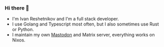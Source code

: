 ### Hi there 👋

- I'm Ivan Reshetnikov and I'm a full stack developer.
- I use Golang and Typescript most often, but I also sometimes use Rust or Python.
- I maintain my own [Mastodon](https://m.comfycamp.space) and Matrix server, everything works on Nixos.
